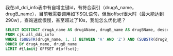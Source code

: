 我在all_ddi_info表中有自增主键id，有符合索引（drugA_name，drugB_name），目前我需要调用如下SQL语句，但当offset很大时（最大能达到290w），查询速度很慢，甚至超过了10s，我能怎么优化呢？
```SQL
SELECT DISTINCT drugA_name AS drugAName, drugB_name AS drugBName, description AS ddiDescription
FROM cjk.all_ddi_info
WHERE (SUBSTR(drugA_name, 1, 1) BETWEEN 'A' AND 'Z') AND (SUBSTR(drugB_name, 1, 1) BETWEEN 'A' AND 'Z') -- 药物A和B必须以大写字母开头
ORDER BY drugA_name, drugB_name
LIMIT #{limit} OFFSET #{offset};
```
